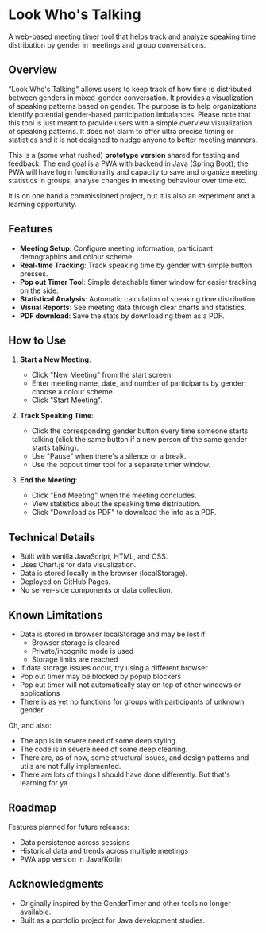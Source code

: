 # Look Who's Talking

A web-based meeting timer tool that helps track and analyze speaking time distribution by gender in meetings and group conversations.

## Overview

"Look Who's Talking" allows users to keep track of how time is distributed between genders in mixed-gender conversation. It provides a visualization of speaking patterns based on gender. The purpose is to help organizations identify potential gender-based participation imbalances.
Please note that this tool is just meant to provide users with a simple overview visualization of speaking patterns. It does not claim to offer ultra precise timing or statistics and it is not designed to nudge anyone to better meeting manners.

This is a (some what rushed) **prototype version** shared for testing and feedback. The end goal is a PWA with backend in Java (Spring Boot); the PWA will have login functionality and capacity to save and organize meeting statistics in groups, analyse changes in meeting behaviour over time etc.

It is on one hand a commissioned project, but it is also an experiment and a learning opportunity.

## Features

- **Meeting Setup**: Configure meeting information, participant demographics and colour scheme.
- **Real-time Tracking**: Track speaking time by gender with simple button presses.
- **Pop out Timer Tool**: Simple detachable timer window for easier tracking on the side.
- **Statistical Analysis**: Automatic calculation of speaking time distribution.
- **Visual Reports**: See meeting data through clear charts and statistics.
- **PDF download**: Save the stats by downloading them as a PDF.

## How to Use

1. **Start a New Meeting**:
   - Click "New Meeting" from the start screen.
   - Enter meeting name, date, and number of participants by gender; choose a colour scheme.
   - Click "Start Meeting".

2. **Track Speaking Time**:
   - Click the corresponding gender button every time someone starts talking (click the same button if a new person of the same gender starts talking).
   - Use "Pause" when there's a silence or a break.
   - Use the popout timer tool for a separate timer window.

3. **End the Meeting**:
   - Click "End Meeting" when the meeting concludes.
   - View statistics about the speaking time distribution.
   - Click "Download as PDF" to download the info as a PDF.


## Technical Details

- Built with vanilla JavaScript, HTML, and CSS.
- Uses Chart.js for data visualization.
- Data is stored locally in the browser (localStorage).
- Deployed on GitHub Pages.
- No server-side components or data collection.

## Known Limitations

- Data is stored in browser localStorage and may be lost if:
  - Browser storage is cleared
  - Private/incognito mode is used
  - Storage limits are reached
- If data storage issues occur, try using a different browser
- Pop out timer may be blocked by popup blockers
- Pop out timer will not automatically stay on top of other windows or applications
- There is as yet no functions for groups with participants of unknown gender.

Oh, and also:
- The app is in severe need of some deep styling.
- The code is in severe need of some deep cleaning.
- There are, as of now, some structural issues, and design patterns and utils are not fully implemented.
- There are lots of things I should have done differently. But that's learning for ya. 

## Roadmap

Features planned for future releases:
- Data persistence across sessions
- Historical data and trends across multiple meetings
- PWA app version in Java/Kotlin

## Acknowledgments

- Originally inspired by the GenderTimer and other tools no longer available.
- Built as a portfolio project for Java development studies.

